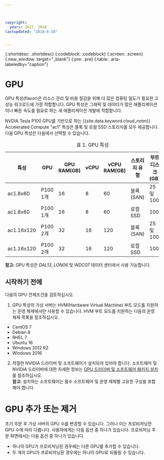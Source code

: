 ```yaml
---



copyright:
  years: 2017, 2018
lastupdated: "2018-6-18"


---
```


{:shortdesc: .shortdesc}
{:codeblock: .codeblock}
{:screen: .screen}
{:new_window: target="_blank"}
{:pre: .pre}
{:table: .aria-labeledby="caption"}

# GPU
GPU 특성(flavor)은 리소스 관리 및 비용 절감을 위해 더 많은 컴퓨팅 밀도가 필요한 고성능 워크로드에 가장 적합합니다. GPU 특성은 그래픽 및 데이터가 많은 애플리케이션이나 빠른 속도를 필요로 하는 새 애플리케이션 개발에 적합합니다. 

NVDIA Tesla P100 GPU를 기반으로 하는 {{site.data.keyword.cloud_notm}} Accelerated Compute "ac1" 특성은 블록 및 로컬 SSD 스토리지를 모두 제공합니다. 다음 GPU 특성은 다음에서 선택할 수 있습니다.  

  <table>
<CAPTION>표 1. GPU 특성</CAPTION>
<THEAD>
<TR>
<th>특성</th>
<th>GPU</th>
<th>GPU RAM(GB)</th>
<th>vCPU</th>
<th>vCPU RAM(GB)</th>
<th>스토리지 유형</th>
<th>부트 디스크(GB)</th>
<th>보조 디스크(GB)</th>
</TR>
</THEAD>
<TBODY>
<tr>
<td>ac1.8x60</td>
<td>P100 1개</td>
<td>16</td>
<td>8</td>
<td>60</td>
<td>블록(SAN)</td>
<td>25 및 100</td>
<td>4 x 2000</td>
</tr>
<tr>
<td>ac1.8x60</td>
<td>P100 1개</td>
<td>16</td>
<td>8</td>
<td>60</td>
<td>로컬 SSD</td>
<td>100</td>
<td>2 x 300</td>
</tr>
<tr>
<td>ac1.16x120</td>
<td>P100 2개</td>
<td>32</td>
<td>16</td>
<td>120</td>
<td>블록(SAN)</td>
<td>25 및 100</td>
<td>4 x 2000</td>
</tr>
<tr>
<td>ac1.16x120</td>
<td>P100 2개</td>
<td>32</td>
<td>16</td>
<td>120</td>
<td>로컬 SSD</td>
<td>100</td>
<td>2 x 600</td></tr>

</TBODY>
</table>

**참고:** GPU 특성은 _DAL13_, _LON06_ 및 _WDC07_ 데이터 센터에서 사용 가능합니다. 

## 시작하기 전에
다음의 GPU 전제조건을 검토하십시오.

1. GPU 특성의 가상 서버는 HVM(Hardware Virtual Machine) 부트 모드를 지원하는 운영 체제에서만 사용할 수 있습니다. HVM 부트 모드를 지원하는 다음의 운영 체제 목록을 참조하십시오.  
  - CentOS 7
  - Debian 8
  - RHEL 7
  - Ubuntu 16
  - Windows 2012 R2
  - Windows 2016

2. 적절한 NVIDIA 드라이버 및 소프트웨어가 설치되어 있어야 합니다. 소프트웨어 및 NVIDIA 드라이버에 대한 자세한 정보는 [GPU 드라이버 및 소프트웨어 패키지 설치](../vsi/vsi_gpu_nvidia_drivers.html)를 참조하십시오.  
**참고:** 설치하는 소프트웨어는 필수 소프트웨어 및 운영 체제별 고유한 구성을 포함해야 합니다.

# GPU 추가 또는 제거
초기 주문 후 가상 서버의 GPU 수를 변경할 수 있습니다. 그러나 이는 프로비저닝한 GPU 수에 따라 다릅니다. 사용자에게는 다음 옵션 중 하나가 있습니다. 프로비저닝 주문 화면에서는 다음 옵션 중 하나가 있습니다. 
- 하나의 GPU가 프로비저닝된 경우에는 다른 GPU를 추가할 수 있습니다. 
- 두 개의 GPU가 프로비저닝된 경우에는 하나의 GPU로 되돌릴 수 있습니다. 
